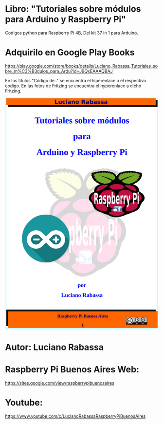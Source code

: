 # Libro: "Tutoriales sobre módulos para Arduino y Raspberry Pi"
Codigos python para Raspberry Pi 4B, Del kit 37 in 1 para Arduino.

# Adquirilo en Google Play Books
https://play.google.com/store/books/details/Luciano_Rabassa_Tutoriales_sobre_m%C3%B3dulos_para_Ardu?id=J9QxEAAAQBAJ


En los títulos "Código de.." se encuentra el hiperenlace a el respectivo código.
En las fotos de Fritzing se encuentra el hyperenlace a dicho Fritzing.

![alt text](https://raw.githubusercontent.com/Luciano2018/RaspberryPiModules/master/Book/Portada.png)

# Autor: Luciano Rabassa

# Raspberry Pi Buenos Aires Web:
https://sites.google.com/view/raspberrypibuenosaires

# Youtube:
https://www.youtube.com/c/LucianoRabassaRaspberryPiBuenosAires
